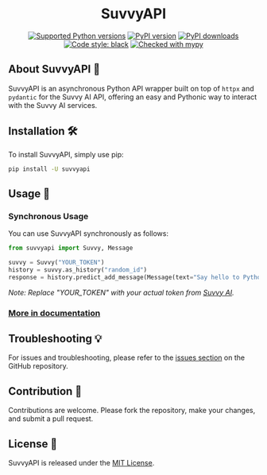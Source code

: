 <div align="center">

# SuvvyAPI

[![Supported Python versions](https://img.shields.io/pypi/pyversions/suvvyapi.svg?logo=python&logoColor=FFE873)](https://pypi.org/project/suvvyapi)
[![PyPI version](https://img.shields.io/pypi/v/suvvyapi.svg?logo=pypi&logoColor=FFE873)](https://pypi.org/project/suvvyapi)
[![PyPI downloads](https://img.shields.io/pypi/dm/suvvyapi.svg)](https://pypi.org/project/suvvyapi)
[![Code style: black](https://img.shields.io/badge/code%20style-black-000000.svg)](https://github.com/psf/black)
[![Checked with mypy](https://www.mypy-lang.org/static/mypy_badge.svg)](https://mypy-lang.org/)

</div>

## About SuvvyAPI 📘

SuvvyAPI is an asynchronous Python API wrapper built on top of `httpx` and `pydantic` for the Suvvy AI API, offering an easy and Pythonic way to interact with the Suvvy AI services.

## Installation 🛠️

To install SuvvyAPI, simply use pip:

```bash
pip install -U suvvyapi
```

## Usage 🚀

### Synchronous Usage

You can use SuvvyAPI synchronously as follows:

```python
from suvvyapi import Suvvy, Message

suvvy = Suvvy("YOUR_TOKEN")
history = suvvy.as_history("random_id")
response = history.predict_add_message(Message(text="Say hello to Python!"))
```
*Note: Replace "YOUR_TOKEN" with your actual token from [Suvvy AI](https://home.suvvy.ai/).*

### [More in documentation](https://github.com/suvvyai/suvvyapi/wiki)

## Troubleshooting 💡

For issues and troubleshooting, please refer to the [issues section](https://github.com/suvvyai/suvvyapi/issues) on the GitHub repository.

## Contribution 👥

Contributions are welcome. Please fork the repository, make your changes, and submit a pull request.

## License 📄

SuvvyAPI is released under the [MIT License](https://github.com/suvvyai/suvvyapi/blob/main/LICENSE).